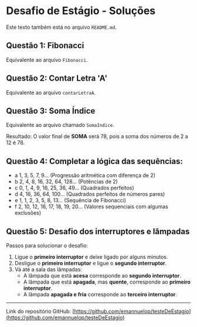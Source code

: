 # Desafio de Estágio - Soluções

Este texto também está no arquivo `README.md`.

## Questão 1: Fibonacci
Equivalente ao arquivo `Fibonacci`.

## Questão 2: Contar Letra 'A'
Equivalente ao arquivo `contarLetraA`.

## Questão 3: Soma Índice
Equivalente ao arquivo chamado `SomaIndice`.

Resultado: O valor final de **SOMA** será 78, pois a soma dos números de 2 a 12 é 78.

## Questão 4: Completar a lógica das sequências:
- a 1, 3, 5, 7, 9... (Progressão aritmética com diferença de 2)
- b 2, 4, 8, 16, 32, 64, 128... (Potências de 2)
- c 0, 1, 4, 9, 16, 25, 36, 49... (Quadrados perfeitos)
- d 4, 16, 36, 64, 100... (Quadrados perfeitos de números pares)
- e 1, 1, 2, 3, 5, 8, 13... (Sequência de Fibonacci)
- f 2, 10, 12, 16, 17, 18, 19, 20... (Valores sequenciais com algumas exclusões)

## Questão 5: Desafio dos interruptores e lâmpadas
Passos para solucionar o desafio:
1. Ligue o **primeiro interruptor** e deixe ligado por alguns minutos.
2. Desligue o **primeiro interruptor** e ligue o **segundo interruptor**.
3. Vá até a sala das lâmpadas:
   - A lâmpada que está **acesa** corresponde ao **segundo interruptor**.
   - A lâmpada que está **apagada**, mas **quente**, corresponde ao **primeiro interruptor**.
   - A lâmpada **apagada e fria** corresponde ao **terceiro interruptor**.

---

Link do repositório GitHub: [https://github.com/emannuelop/testeDeEstagio](https://github.com/emannuelop/testeDeEstagio)
